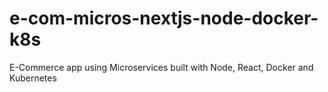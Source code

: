 # e-com-micros-nextjs-node-docker-k8s
E-Commerce app using Microservices built with Node, React, Docker and Kubernetes

